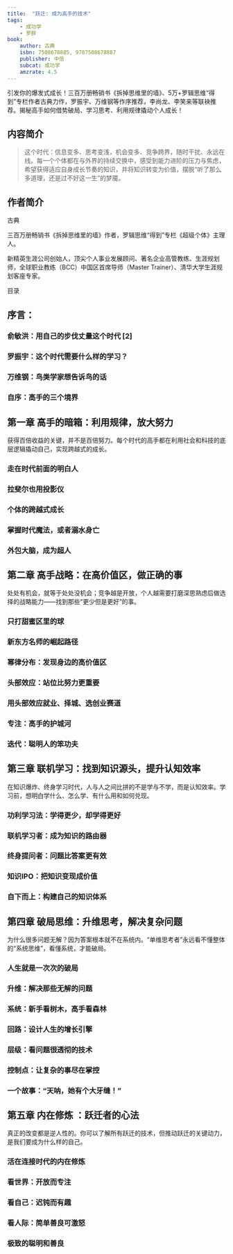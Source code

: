 ```yaml
---
title:  "跃迁: 成为高手的技术"
tags: 
    - 成功学
    - 罗胖
book:
    author: 古典
    isbn: 7508678885, 9787508678887
    publisher: 中信
    subcat: 成功学
    amzrate: 4.5
---
```


引发你的爆发式成长！三百万册畅销书《拆掉思维里的墙》、5万+罗辑思维“得到”专栏作者古典力作，罗振宇、万维钢等作序推荐，李尚龙、李笑来等联袂推荐。揭秘高手如何借势破局、学习思考、利用规律撬动个人成长！


## 内容简介

> 这个时代：信息变多、思考变浅，机会变多、竞争跨界，随时干扰、永远在线。每一个个体都在与外界的持续交换中，感受到能力进阶的压力与焦虑，希望获得适应自身成长节奏的知识，并将知识转变为价值，摆脱“听了那么多道理，还是过不好这一生”的梦魇。



## 作者简介

古典


三百万册畅销书《拆掉思维里的墙》作者，罗辑思维“得到”专栏《超级个体》主理人。

新精英生涯公司创始人，顶尖个人事业发展顾问、著名企业高管教练、生涯规划师，全球职业教练（BCC）中国区首席导师（Master Trainer）、清华大学生涯规划客座专家。



目录



## 序言：

### 俞敏洪：用自己的步伐丈量这个时代 [2]

### 罗振宇：这个时代需要什么样的学习？

### 万维钢：鸟类学家想告诉鸟的话

### 自序：高手的三个境界

## 第一章 高手的暗箱：利用规律，放大努力

获得百倍收益的关键，并不是百倍努力。每个时代的高手都在利用社会和科技的底层逻辑撬动自己，实现跨越式的成长。

### 走在时代前面的明白人

### 拉斐尔也用投影仪

### 个体的跨越式成长

### 掌握时代魔法，或者溺水身亡

### 外包大脑，成为超人



## 第二章 高手战略：在高价值区，做正确的事

处处有机会，就等于处处没机会；竞争越是开放，个人越需要打磨深思熟虑后做选择的战略能力——找到那些“更少但是更好”的事。

### 只打甜蜜区里的球

### 新东方名师的崛起路径

### 幂律分布：发现身边的高价值区

### 头部效应：站位比努力更重要

### 用头部效应就业、择城、选创业赛道

### 专注：高手的护城河

### 迭代：聪明人的笨功夫



## 第三章 联机学习：找到知识源头，提升认知效率

在知识爆炸、终身学习时代，人与人之间比拼的不是学与不学，而是认知效率。学习前，想明白学什么、怎么学、有什么用和如何兑现。

### 功利学习法：学得更少，却学得更好

### 联机学习者：成为知识的路由器

### 终身提问者：问题比答案更有效

### 知识IPO：把知识变现成价值

### 自下而上：构建自己的知识体系



## 第四章 破局思维：升维思考，解决复杂问题

为什么很多问题无解？因为答案根本就不在系统内。“单维思考者”永远看不懂整体的“系统思维”，看懂系统，才能破局。

### 人生就是一次次的破局

### 升维：解决那些无解的问题

### 系统：新手看树木，高手看森林

### 回路：设计人生的增长引擎

### 层级：看问题很透彻的技术

### 控制点：让复杂的事尽在掌控

### 一个故事：“天呐，她有个大牙缝！”



## 第五章 内在修炼 ：跃迁者的心法

真正的改变都是逆人性的。你可以了解所有跃迁的技术，但推动跃迁的关键动力，是我们要成为什么样的自己。

### 活在连接时代的内在修炼

### 看世界：开放而专注

### 看自己：迟钝而有趣

### 看人际：简单善良可激怒

### 极致的聪明和善良